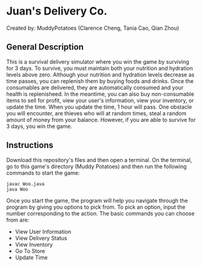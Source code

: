 # Juan's Delivery Co.
Created by: MuddyPotatoes (Clarence Cheng, Tania Cao, Qian Zhou)

## General Description
This is a survival delivery simulator where you win the game by surviving for 3 days. To survive, you must maintain both your nutrition and hydration levels above zero. Although your nutrition and hydration levels decrease as time passes, you can replenish them by buying foods and drinks. Once the consumables are delivered, they are automatically consumed and your health is replenisheed. In the meantime, you can also buy non-consumable items to sell for profit, view your user's information, view your inventory, or update the time. When you update the time, 1 hour will pass. One obstacle you will encounter, are thieves who will at random times, steal a random amount of money from your balance. However, if you are able to survive for 3 days, you win the game.

## Instructions 
Download this repository's files and then open a terminal. On the terminal, go to this game's directory (Muddy Potatoes) and then run the following commands to start the game:
```
javac Woo.java
java Woo
```

Once you start the game, the program will help you navigate through the program by giving you options to pick from. To pick an option, input the number corresponding to the action. The basic commands you can choose from are:
* View User Information
* View Delivery Status
* View Inventory
* Go To Store
* Update Time
